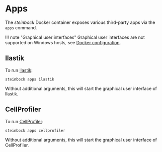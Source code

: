 # Apps

The *steinbock* Docker container exposes various third-party apps via the `apps` command.

!!! note "Graphical user interfaces"
    Graphical user interfaces are not supported on Windows hosts, see [Docker configuration](../docker.md#windows).

## Ilastik

To run [Ilastik](https://www.ilastik.org):

    steinbock apps ilastik

Without additional arguments, this will start the graphical user interface of Ilastik.

## CellProfiler

To run [CellProfiler](https://cellprofiler.org):

    steinbock apps cellprofiler

Without additional arguments, this will start the graphical user interface of CellProfiler.
